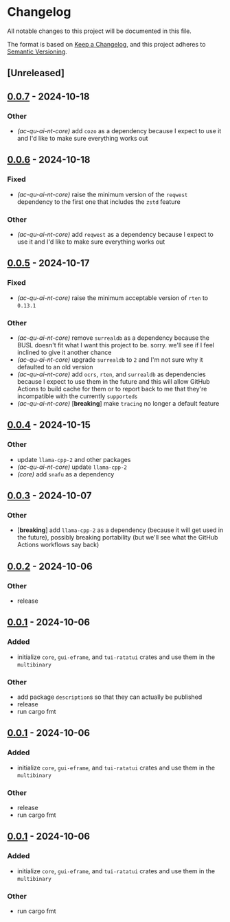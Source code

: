 # Changelog

All notable changes to this project will be documented in this file.

The format is based on [Keep a Changelog](https://keepachangelog.com/en/1.0.0/),
and this project adheres to [Semantic Versioning](https://semver.org/spec/v2.0.0.html).

## [Unreleased]

## [0.0.7](https://github.com/babichjacob/ac-qu-ai-nt/compare/ac-qu-ai-nt-core-v0.0.6...ac-qu-ai-nt-core-v0.0.7) - 2024-10-18

### Other

- *(ac-qu-ai-nt-core)* add `cozo` as a dependency because I expect to use it and I'd like to make sure everything works out

## [0.0.6](https://github.com/babichjacob/ac-qu-ai-nt/compare/ac-qu-ai-nt-core-v0.0.5...ac-qu-ai-nt-core-v0.0.6) - 2024-10-18

### Fixed

- *(ac-qu-ai-nt-core)* raise the minimum version of the `reqwest` dependency to the first one that includes the `zstd` feature

### Other

- *(ac-qu-ai-nt-core)* add `reqwest` as a dependency because I expect to use it and I'd like to make sure everything works out

## [0.0.5](https://github.com/babichjacob/ac-qu-ai-nt/compare/ac-qu-ai-nt-core-v0.0.4...ac-qu-ai-nt-core-v0.0.5) - 2024-10-17

### Fixed

- *(ac-qu-ai-nt-core)* raise the minimum acceptable version of `rten` to `0.13.1`

### Other

- *(ac-qu-ai-nt-core)* remove `surrealdb` as a dependency because the BUSL doesn't fit what I want this project to be. sorry. we'll see if I feel inclined to give it another chance
- *(ac-qu-ai-nt-core)* upgrade `surrealdb` to `2` and I'm not sure why it defaulted to an old version
- *(ac-qu-ai-nt-core)* add `ocrs`, `rten`, and `surrealdb` as dependencies because I expect to use them in the future and this will allow GitHub Actions to build cache for them or to report back to me that they're incompatible with the currently `supporteds`
- *(ac-qu-ai-nt-core)* [**breaking**] make `tracing` no longer a default feature

## [0.0.4](https://github.com/babichjacob/ac-qu-ai-nt/compare/ac-qu-ai-nt-core-v0.0.3...ac-qu-ai-nt-core-v0.0.4) - 2024-10-15

### Other

- update `llama-cpp-2` and other packages
- *(ac-qu-ai-nt-core)* update `llama-cpp-2`
- *(core)* add `snafu` as a dependency

## [0.0.3](https://github.com/babichjacob/ac-qu-ai-nt/compare/ac-qu-ai-nt-core-v0.0.2...ac-qu-ai-nt-core-v0.0.3) - 2024-10-07

### Other

- [**breaking**] add `llama-cpp-2` as a dependency (because it will get used in the future), possibly breaking portability (but we'll see what the GitHub Actions workflows say back)

## [0.0.2](https://github.com/babichjacob/ac-qu-ai-nt/compare/ac-qu-ai-nt-core-v0.0.1...ac-qu-ai-nt-core-v0.0.2) - 2024-10-06

### Other

- release

## [0.0.1](https://github.com/babichjacob/ac-qu-ai-nt/releases/tag/ac-qu-ai-nt-core-v0.0.1) - 2024-10-06

### Added

- initialize `core`, `gui-eframe`, and `tui-ratatui` crates and use them in the `multibinary`

### Other

- add package `description`s so that they can actually be published
- release
- run cargo fmt

## [0.0.1](https://github.com/babichjacob/ac-qu-ai-nt/releases/tag/ac-qu-ai-nt-core-v0.0.1) - 2024-10-06

### Added

- initialize `core`, `gui-eframe`, and `tui-ratatui` crates and use them in the `multibinary`

### Other

- release
- run cargo fmt

## [0.0.1](https://github.com/babichjacob/ac-qu-ai-nt/releases/tag/ac-qu-ai-nt-core-v0.0.1) - 2024-10-06

### Added

- initialize `core`, `gui-eframe`, and `tui-ratatui` crates and use them in the `multibinary`

### Other

- run cargo fmt

